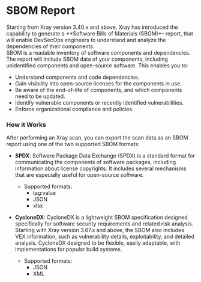 # SBOM Report 
Starting from Xray version 3.40.x and above, Xray has introduced the capability to generate a **Software Bills of Materials (SBOM)*- report, that will enable DevSecOps engineers to understand and analyze the dependencies of their components.  
SBOM is a readable inventory of software components and dependencies. The report will include SBOM data of your components, including unidentified components and open-source software. This enables you to:  
-   Understand components and code dependencies.  
-   Gain visibility into open-source licenses for the components in use.  
-   Be aware of the end-of-life of components, and which components need to be updated.  
-   Identify vulnerable components or recently identified vulnerabilities.  
-   Enforce organizational compliance and policies.  

### How it Works
After performing an Xray scan, you can export the scan data as an SBOM report using one of the two supported SBOM formats:  
- **SPDX**: Software Package Data Exchange (SPDX) is a standard format for communicating the components of software packages, including information about license copyrights. It includes several mechanisms that are especially useful for open-source software.  
    - Supported formats: 
        - tag:value 
        - JSON 
        - xlsx  

- **CycloneDX**: CycloneDX is a lightweight SBOM specification designed specifically for software security requirements and related risk analysis. Starting with Xray version 3.67.x and above, the SBOM also includes VEX information, such as vulnerability details, exploitability, and detailed analysis. CycloneDX designed to be flexible, easily adaptable, with implementations for popular build systems.  
    -  Supported formats: 
        - JSON
        - XML